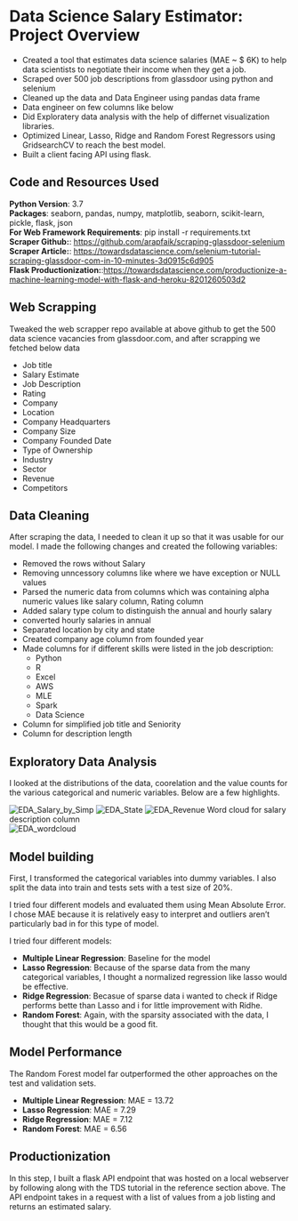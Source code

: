 # Data Science Salary Estimator: Project Overview  

- Created a tool that estimates data science salaries (MAE ~ $ 6K) to help data scientists to negotiate their income when they get a job.  
- Scraped over 500 job descriptions from glassdoor using python and selenium  
- Cleaned up the data and Data Engineer using pandas data frame 
- Data engineer on few columns like below
- Did Exploratery data analysis with the help of differnet visualization libraries.  
- Optimized Linear, Lasso, Ridge and Random Forest Regressors using GridsearchCV to reach the best model.  
- Built a client facing API using flask.  

## Code and Resources Used  

**Python Version**: 3.7  
**Packages**: seaborn, pandas, numpy, matplotlib, seaborn, scikit-learn, pickle, flask, json  
**For Web Framework Requirements**: pip install -r requirements.txt  
**Scraper Github:**:  https://github.com/arapfaik/scraping-glassdoor-selenium  
**Scraper Article:**: https://towardsdatascience.com/selenium-tutorial-scraping-glassdoor-com-in-10-minutes-3d0915c6d905  
**Flask Productionization:**:https://towardsdatascience.com/productionize-a-machine-learning-model-with-flask-and-heroku-8201260503d2  


## Web Scrapping

Tweaked the web scrapper repo available at above github to get the 500 data science vacancies from glassdoor.com, and after scrapping we fetched below data  

* Job title  
* Salary Estimate  
* Job Description  
* Rating  
* Company  
* Location  
* Company Headquarters  
* Company Size  
* Company Founded Date  
* Type of Ownership  
* Industry  
* Sector  
* Revenue  
* Competitors  


## Data Cleaning  

After scraping the data, I needed to clean it up so that it was usable for our model. I made the following changes and created the following variables:

* Removed the rows without Salary  
* Removing unncessory columns like where we have exception or NULL values  
* Parsed the numeric data from columns which was containing alpha numeric values like salary column, Rating column  
* Added salary type colum to distinguish the annual and hourly salary  
* converted hourly salaries in annual  
* Separated location by city and state  
* Created company age column from founded year  
* Made columns for if different skills were listed in the job description:  
    - Python
    - R
    - Excel
    - AWS
    - MLE
    - Spark
    - Data Science  
* Column for simplified job title and Seniority  
* Column for description length  



## Exploratory Data Analysis

I looked at the distributions of the data, coorelation and the value counts for the various categorical and numeric variables. Below are a few highlights.

![EDA_Salary_by_Simp](https://raw.githubusercontent.com/rmsharma5989/ds_salary_proj/master/EDA_Salary_by_Simp.png?token=AD2PVLMKHRS66QG4MPMIBEC62JY6E)
![EDA_State](https://raw.githubusercontent.com/rmsharma5989/ds_salary_proj/master/EDA_State.png?token=AD2PVLLIFU6EY2OOGKADUUS62JZC6)
![EDA_Revenue](https://github.com/rmsharma5989/ds_salary_proj/blob/master/EDA_Revenue.png)
Word cloud for salary description column  
![EDA_wordcloud](https://raw.githubusercontent.com/rmsharma5989/ds_salary_proj/master/EDA_wordcloud.png?token=AD2PVLPZDLOC6GEDEITZBLS62JZJQ)  



## Model building

First, I transformed the categorical variables into dummy variables. I also split the data into train and tests sets with a test size of 20%.  

I tried four different models and evaluated them using Mean Absolute Error. I chose MAE because it is relatively easy to interpret and outliers aren’t particularly bad in for this type of model.  

I tried four different models:
*  **Multiple Linear Regression**: Baseline for the model
* **Lasso Regression**: Because of the sparse data from the many categorical variables, I thought a normalized regression like lasso would be effective.  
* **Ridge Regression**: Becasue of sparse data i wanted to check if Ridge performs bette than Lasso and i for little improvement with Ridhe.  
* **Random Forest**: Again, with the sparsity associated with the data, I thought that this would be a good fit.

## Model Performance  

The Random Forest model far outperformed the other approaches on the test and validation sets.  



* **Multiple Linear Regression**: MAE = 13.72  
* **Lasso Regression**: MAE = 7.29  
* **Ridge Regression**: MAE = 7.12  
* **Random Forest**: MAE = 6.56  



## Productionization  


In this step, I built a flask API endpoint that was hosted on a local webserver by following along with the TDS tutorial in the reference section above. The API endpoint takes in a request with a list of values from a job listing and returns an estimated salary.



